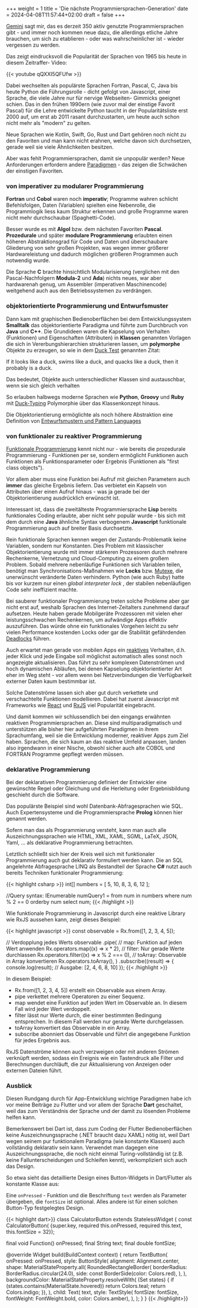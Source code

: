 +++
weight = 1
title = 'Die nächste Programmiersprachen-Generation'
date = 2024-04-08T11:57:44+02:00
draft = false
+++

[Gemini](https://gemini.google.com/app/3b52c1970102fa8f)
sagt mir, das es derzeit 350 aktiv genutzte Programmiersprachen gibt -
und immer noch kommen neue dazu, die allerdings
etliche Jahre brauchen, um sich zu etablieren - oder was
wahrscheinlicher ist - wieder vergessen zu werden.

Das zeigt eindrucksvoll die Popularität der Sprachen von 1965 bis heute in diesem Zeitraffer- Video:

{{< youtube qQXXI5QFUfw >}}

Dabei wechselten als populärste Sprachen Fortran, Pascal, C, Java
bis heute Python die Führungsrolle - dicht gefolgt von
Javascript, einer Sprache, die viele Jahre nur für nervige Webseiten-
Gimmicks geeignet schien. Das in den frühen 1990ern (wie zuvor mal
der einstige Favorit Pascal) für die Lehre
entwickelte Python taucht in der Popularitätsliste erst 2000 auf,
um erst ab 2011 rasant durchzustarten, um heute auch schon nicht
mehr als "modern" zu gelten.

Neue Sprachen wie Kotlin, Swift, Go, Rust und Dart gehören noch nicht
zu den Favoriten und man kann nicht erahnen, welche davon sich
durchsetzen, gerade weil sie viele Ähnlichkeiten besitzen.

Aber was fehlt Programmiersprachen, damit sie unpopulär werden?
Neue Anforderungen erfordern andere
[Paradigmen](https://de.wikipedia.org/wiki/Programmierparadigma) -
das zeigen die Schwächen der einstigen Favoriten.

### von imperativer zu modularer Programmierung

**Fortran** und **Cobol** waren noch **imperativ**; Programme wahren schlicht
Befehlsfolgen, Daten (Variablen) spielten eine Nebenrolle, die
Programmlogik liess kaum Struktur erkennen und große Programme
waren nicht mehr durchschaubar (Spaghetti-Code).

Besser wurde es mit **Algol** bzw. dem nächsten Favoriten **Pascal**.
**Prozedurale** und später **modulare Programmierung** erlaubten einen
höheren Abstraktionsgrad für Code und Daten und überschaubare Gliederung
von sehr großen Projekten, was wegen immer größerer Hardwareleistung
und dadurch möglichen größeren Programmen auch notwendig wurde.

Die Sprache **C** brachte hinsichtlich Modularisierung (verglichen mit den
Pascal-Nachfolgern **Modula-2** und **Ada**) nichts neues, war
aber hardwarenah genug, um Assembler (imperativen Maschinencode) weitgehend
auch aus den Betriebssystemen zu verdrängen.

### objektorientierte Programmierung und Entwurfsmuster

Dann kam mit graphischen Bedienoberflächen bei dem Entwicklungssystem
 **Smalltalk** das objektorientierte Paradigma und führte zum Durchbruch von
  **Java** und **C++**. Die Grundideen waren die Kapselung von Verhalten
(Funktionen) und Eigenschaften (Attributen) in **Klassen** genannten Vorlagen
die sich in Vererbungshierarchien strukturieren lassen, um **polymorphe**
Objekte zu erzeugen, so wie in dem [Duck Test](https://en.wikipedia.org/wiki/Duck_test)
genannten Zitat:

If it looks like a duck, swims like a duck, and quacks like a duck,
then it probably is a duck.

Das bedeutet, Objekte auch unterschiedlicher Klassen sind austauschbar,
 wenn sie sich gleich verhalten

So erlauben halbwegs moderne Sprachen wie **Python**, **Groovy** und **Ruby** mit
[Duck-Typing](https://de.wikipedia.org/wiki/Duck-Typing) Polymorphie über das 
Klassenkonzept hinaus.

Die Objektorientierung ermöglichte als noch höhere Abstraktion eine Definition von
[Entwurfsmustern und Pattern Languages](https://de.wikipedia.org/wiki/Entwurfsmuster)

### von funktionaler zu reaktiver Programmierung

[Funktionale Programmierung](https://de.wikipedia.org/wiki/Funktionale_Programmierung)
kennt nicht nur - wie bereits die prozedurale Programmierung - Funktionen per se, sondern
ermöglicht Funktionen auch Funktionen als Funktionsparameter oder Ergebnis
(Funktionen als "first class objects").

Vor allem
aber muss eine Funktion bei Aufruf mit gleichen Parametern auch **immer** das gleiche Ergebnis liefern.
Das verbietet ein Kapseln von Attributen über einen Aufruf hinaus - was ja gerade bei
der Objektorientierung ausdrücklich erwünscht ist.

Interessant ist, dass die zweitälteste
Programmiersprache **Lisp** bereits funktionales Coding erlaubte, aber nicht sehr populär
wurde - bis sich mit dem durch eine **Java** ähnliche Syntax verbogenem **Javascript** funktionale
Programmierung auch auf breiter Basis durchsetzte.

Rein funktionale Sprachen kennen wegen der Zustands-Problematik keine Variablen,
sondern nur Konstanten.
Dies Problem mit klassischer Objektorientierung wurde mit immer stärkeren Prozessoren durch
mehrere Rechenkerne, Vernetzung und Cloud-Computing zu einem großem Problem. Sobald mehrere
nebenläufige Funktionen sich Variablen teilen, benötigt man Synchronisations-Maßnahmen
wie **Locks** bzw. [Mutexe](https://de.wikipedia.org/wiki/Mutex), die unerwünscht veränderte Daten
verhindern. Python (wie auch Ruby) hatte bis vor kurzem nur einen *global interpreter lock* ,
der stabilen nebenläufigen Code sehr ineffizient machte.

Bei sauberer funktionaler Programmierung treten solche Probleme aber gar nicht erst auf, weshalb
Sprachen des Internet-Zeitalters zunehmend darauf aufsetzen. Heute haben gerade Mobilgeräte Prozessoren
mit vielen eher leistungsschwachen Rechenkernen, um aufwändige Apps effektiv auszuführen.
Das würde ohne ein funktionales Vorgehen leicht zu sehr vielen Performance kostenden Locks oder
gar die Stabilität gefährdenden [Deadlocks](https://de.wikipedia.org/wiki/Deadlock_(Informatik)) führen.

Auch erwartet man gerade von mobilen Apps ein [reaktives](https://de.wikipedia.org/wiki/Reaktive_Programmierung)
Verhalten, d.h. jeder Klick und
jede Eingabe soll möglichst automatisch alles sonst noch angezeigte aktualisieren. Das führt
zu sehr komplexen Datenströmen und hoch dynamischen Abläufen, bei denen Kapselung objektorientierter
Art eher im Weg steht - vor allem wenn bei Netzverbindungen die Verfügbarkeit externer Daten kaum bestimmbar ist.

Solche Datenströme lassen sich aber gut durch verkettete und verschachtelte
Funktionen modellieren. Dabei hat zuerst Javascript mit Frameworks wie
[React](https://react.dev/learn) und [RxJS](https://rxjs.dev/) viel Popularität eingebracht.

Und damit kommen wir schlussendlich bei den eingangs erwähnten reaktiven Programmiersprachen an.
Diese sind multiparadigmatisch und unterstützen alle bisher hier aufgeführten Paradigmen
in ihrem Sprachumfang, weil sie die Entwicklung moderner, reaktiver Apps zum Ziel haben.
Sprachen, die sich kaum an das reaktive Umfeld anpassen, landen also irgendwann in einer Nische,
obwohl sicher auch alte COBOL und FORTRAN Programme gepflegt werden müssen.

### deklarative Programmierung

Bei der deklarativen Programmierung definiert der Entwickler eine gewünschte Regel oder
Gleichung und die Herleitung oder Ergebnisbildung geschieht durch die Software.

Das populärste Beispiel sind wohl Datenbank-Abfragesprachen wie SQL. Auch Expertensysteme und
die Programmiersprache **Prolog** können hier genannt werden.

Sofern man das als Programmierung versteht, kann man auch alle Auszeichnungssprachen
wie HTML, XML, XAML, SGML, LaTeX, JSON, Yaml, ... als deklarative Programmierung betrachten.

Letztlich schließt sich hier der Kreis weil sich mit funktionaler Programmierung auch gut
deklarativ formuliert werden kann. Die an SQL angelehnte Abfragesprache LINQ als Bestandteil
der Sprache **C#** nutzt auch bereits Techniken funktionaler Programmierung:

{{< highlight csharp >}}
int[] numbers = [ 5, 10, 8, 3, 6, 12 ];

//Query syntax:
IEnumerable<int> numQuery1 =
    from num in numbers
    where num % 2 == 0
    orderby num
    select num;
{{< /highlight >}}

Wie funktionale Programmierung in Javascript durch eine reaktive Library wie RxJS
aussehen kann, zeigt dieses Beispiel:

{{< highlight javascript >}}
const observable = Rx.from([1, 2, 3, 4, 5]);

// Verdopplung jedes Werts
observable
  .pipe(
    // map: Funktion auf jeden Wert anwenden
    Rx.operators.map((x) => x * 2),
    // filter: Nur gerade Werte durchlassen
    Rx.operators.filter((x) => x % 2 === 0),
    // toArray: Observable in Array konvertieren
    Rx.operators.toArray(),
  )
  .subscribe((result) => {
    console.log(result); // Ausgabe: [2, 4, 6, 8, 10]
  });
  {{< /highlight >}}

In diesem Beispiel:

- Rx.from([1, 2, 3, 4, 5]) erstellt ein Observable aus einem Array.
- pipe verkettet mehrere Operatoren zu einer Sequenz.
- map wendet eine Funktion auf jeden Wert im Observable an. In diesem Fall wird jeder Wert verdoppelt.
- filter lässt nur Werte durch, die einer bestimmten Bedingung entsprechen. In diesem Fall werden
  nur gerade Werte durchgelassen.
- toArray konvertiert das Observable in ein Array.
- subscribe abonniert das Observable und führt die angegebene Funktion für jedes Ergebnis aus.

RxJS Datenströme können auch verzweigen oder mit anderen Strömen verknüpft werden, sodass
ein Ereignis wie ein Tastendruck alle Filter und Berechnungen durchläuft, die zur
Aktualisierung von Anzeigen oder externen Dateien führt.

### Ausblick

Diesen Rundgang durch für App-Entwicklung wichtige Paradigmen habe ich
vor meine Beiträge zu Flutter und vor allem der Sprache **Dart** geschaltet,
weil das zum Verständnis der Sprache und der damit zu lösenden Probleme helfen kann.

Bemerkenswert bei Dart ist, dass zum Coding der Flutter Bedienoberflächen
keine Auszeichnungssprache (.NET braucht dazu XAML) nötig ist, weil Dart wegen
seinem pur funktionalem Paradigma (wie konstante Klassen) auch vollständig
deklarativ sein kann. Verwendet man dagegen eine Auszeichnungssprache, die
noch nicht einmal Turing-vollständig ist (z.B. keine Fallunterscheidungen
und Schleifen kennt), verkompliziert sich auch das Design.

So etwa sieht das detaillierte Design eines Button-Widgets in Dart/Flutter als
konstante Klasse aus:

Eine ```onPressed``` - Funktion und die Beschriftung ```text``` werden als Parameter
übergeben, die ```fontSize``` ist optional. Alles andere ist für einen solchen
Button-Typ festgelegtes Design.

{{< highlight dart>}}
class CalculatorButton extends StatelessWidget {
  const CalculatorButton(
      {super.key,
      required this.onPressed,
      required this.text,
      this.fontSize = 32});

  final void Function() onPressed;
  final String text;
  final double fontSize;

  @override
  Widget build(BuildContext context) {
    return TextButton(
      onPressed: onPressed,
      style: ButtonStyle(
        alignment: Alignment.center,
        shape: MaterialStateProperty.all<RoundedRectangleBorder>(
          RoundedRectangleBorder(
            borderRadius: BorderRadius.circular(24.0),
            side: const BorderSide(color: Colors.red),
          ),
        ),
        backgroundColor: MaterialStateProperty.resolveWith<MaterialColor>(
            (Set<MaterialState> states) {
          if (states.contains(MaterialState.hovered)) return Colors.teal;
          return Colors.indigo;
        }),
      ),
      child: Text(
        text,
        style: TextStyle(
            fontSize: fontSize,
            fontWeight: FontWeight.bold,
            color: Colors.amber),
      ),
    );
  }
}
{{< /highlight>}}
